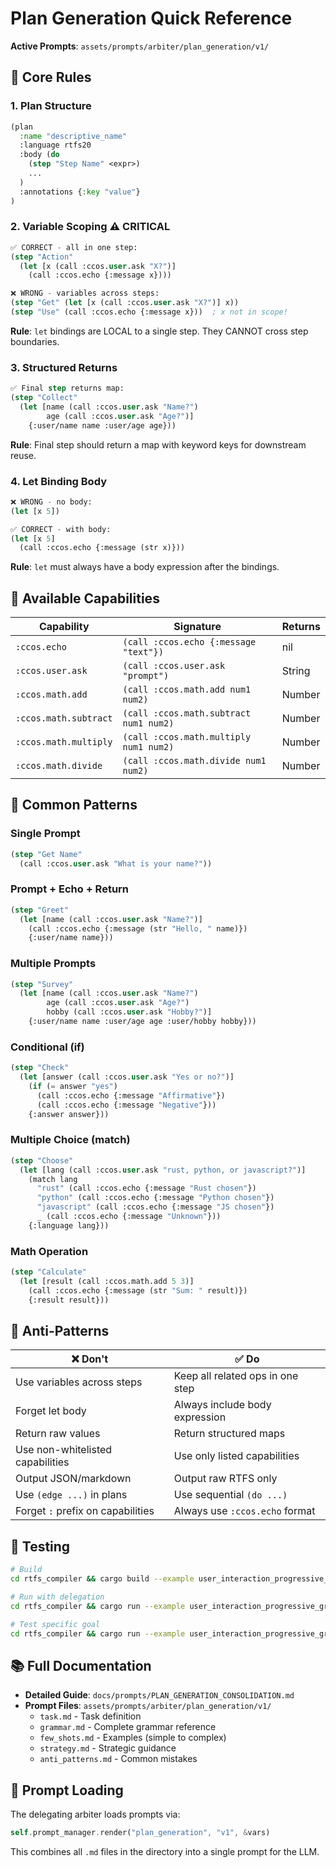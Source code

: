 # Plan Generation Quick Reference

**Active Prompts**: `assets/prompts/arbiter/plan_generation/v1/`

## 🎯 Core Rules

### 1. Plan Structure
```lisp
(plan
  :name "descriptive_name"
  :language rtfs20
  :body (do
    (step "Step Name" <expr>)
    ...
  )
  :annotations {:key "value"}
)
```

### 2. Variable Scoping ⚠️ CRITICAL
```lisp
✅ CORRECT - all in one step:
(step "Action"
  (let [x (call :ccos.user.ask "X?")]
    (call :ccos.echo {:message x})))

❌ WRONG - variables across steps:
(step "Get" (let [x (call :ccos.user.ask "X?")] x))
(step "Use" (call :ccos.echo {:message x}))  ; x not in scope!
```

**Rule**: `let` bindings are LOCAL to a single step. They CANNOT cross step boundaries.

### 3. Structured Returns
```lisp
✅ Final step returns map:
(step "Collect"
  (let [name (call :ccos.user.ask "Name?")
        age (call :ccos.user.ask "Age?")]
    {:user/name name :user/age age}))
```

**Rule**: Final step should return a map with keyword keys for downstream reuse.

### 4. Let Binding Body
```lisp
❌ WRONG - no body:
(let [x 5])

✅ CORRECT - with body:
(let [x 5]
  (call :ccos.echo {:message (str x)}))
```

**Rule**: `let` must always have a body expression after the bindings.

## 🔧 Available Capabilities

| Capability | Signature | Returns |
|------------|-----------|---------|
| `:ccos.echo` | `(call :ccos.echo {:message "text"})` | nil |
| `:ccos.user.ask` | `(call :ccos.user.ask "prompt")` | String |
| `:ccos.math.add` | `(call :ccos.math.add num1 num2)` | Number |
| `:ccos.math.subtract` | `(call :ccos.math.subtract num1 num2)` | Number |
| `:ccos.math.multiply` | `(call :ccos.math.multiply num1 num2)` | Number |
| `:ccos.math.divide` | `(call :ccos.math.divide num1 num2)` | Number |

## 📝 Common Patterns

### Single Prompt
```lisp
(step "Get Name"
  (call :ccos.user.ask "What is your name?"))
```

### Prompt + Echo + Return
```lisp
(step "Greet"
  (let [name (call :ccos.user.ask "Name?")]
    (call :ccos.echo {:message (str "Hello, " name)})
    {:user/name name}))
```

### Multiple Prompts
```lisp
(step "Survey"
  (let [name (call :ccos.user.ask "Name?")
        age (call :ccos.user.ask "Age?")
        hobby (call :ccos.user.ask "Hobby?")]
    {:user/name name :user/age age :user/hobby hobby}))
```

### Conditional (if)
```lisp
(step "Check"
  (let [answer (call :ccos.user.ask "Yes or no?")]
    (if (= answer "yes")
      (call :ccos.echo {:message "Affirmative"})
      (call :ccos.echo {:message "Negative"}))
    {:answer answer}))
```

### Multiple Choice (match)
```lisp
(step "Choose"
  (let [lang (call :ccos.user.ask "rust, python, or javascript?")]
    (match lang
      "rust" (call :ccos.echo {:message "Rust chosen"})
      "python" (call :ccos.echo {:message "Python chosen"})
      "javascript" (call :ccos.echo {:message "JS chosen"})
      _ (call :ccos.echo {:message "Unknown"}))
    {:language lang}))
```

### Math Operation
```lisp
(step "Calculate"
  (let [result (call :ccos.math.add 5 3)]
    (call :ccos.echo {:message (str "Sum: " result)})
    {:result result}))
```

## 🚫 Anti-Patterns

| ❌ Don't | ✅ Do |
|---------|-------|
| Use variables across steps | Keep all related ops in one step |
| Forget let body | Always include body expression |
| Return raw values | Return structured maps |
| Use non-whitelisted capabilities | Use only listed capabilities |
| Output JSON/markdown | Output raw RTFS only |
| Use `(edge ...)` in plans | Use sequential `(do ...)` |
| Forget `:` prefix on capabilities | Always use `:ccos.echo` format |

## 🧪 Testing

```bash
# Build
cd rtfs_compiler && cargo build --example user_interaction_progressive_graph

# Run with delegation
cd rtfs_compiler && cargo run --example user_interaction_progressive_graph -- --enable-delegation --verbose

# Test specific goal
cd rtfs_compiler && cargo run --example user_interaction_progressive_graph -- --enable-delegation --verbose --goal "plan a trip to paris"
```

## 📚 Full Documentation

- **Detailed Guide**: `docs/prompts/PLAN_GENERATION_CONSOLIDATION.md`
- **Prompt Files**: `assets/prompts/arbiter/plan_generation/v1/`
  - `task.md` - Task definition
  - `grammar.md` - Complete grammar reference
  - `few_shots.md` - Examples (simple to complex)
  - `strategy.md` - Strategic guidance
  - `anti_patterns.md` - Common mistakes

## 🔄 Prompt Loading

The delegating arbiter loads prompts via:
```rust
self.prompt_manager.render("plan_generation", "v1", &vars)
```

This combines all `.md` files in the directory into a single prompt for the LLM.
